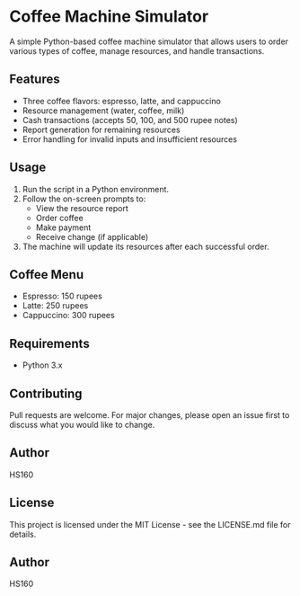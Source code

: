 # Coffee Machine Simulator

A simple Python-based coffee machine simulator that allows users to order various types of coffee, manage resources, and handle transactions.

## Features

- Three coffee flavors: espresso, latte, and cappuccino
- Resource management (water, coffee, milk)
- Cash transactions (accepts 50, 100, and 500 rupee notes)
- Report generation for remaining resources
- Error handling for invalid inputs and insufficient resources

## Usage

1. Run the script in a Python environment.
2. Follow the on-screen prompts to:
   - View the resource report
   - Order coffee
   - Make payment
   - Receive change (if applicable)
3. The machine will update its resources after each successful order.

## Coffee Menu

- Espresso: 150 rupees
- Latte: 250 rupees
- Cappuccino: 300 rupees

## Requirements

- Python 3.x


## Contributing

Pull requests are welcome. For major changes, please open an issue first to discuss what you would like to change.

## Author

HS160

## License

This project is licensed under the MIT License - see the LICENSE.md file for details.

## Author

HS160
